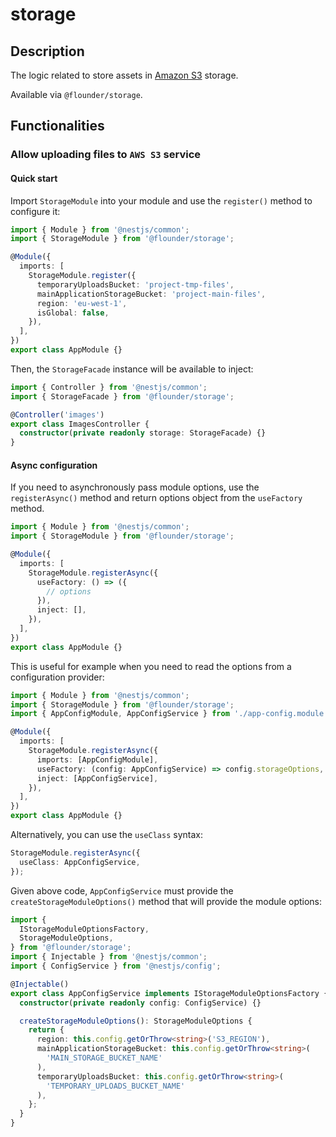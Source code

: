 # storage

[comment]: <> (Required section: Description & Functionalities)

## Description

The logic related to store assets in [Amazon S3](https://aws.amazon.com/s3/) storage.

Available via `@flounder/storage`.

## Functionalities

### Allow uploading files to `AWS S3` service

#### Quick start

Import `StorageModule` into your module and use the `register()` method to configure it:

```typescript
import { Module } from '@nestjs/common';
import { StorageModule } from '@flounder/storage';

@Module({
  imports: [
    StorageModule.register({
      temporaryUploadsBucket: 'project-tmp-files',
      mainApplicationStorageBucket: 'project-main-files',
      region: 'eu-west-1',
      isGlobal: false,
    }),
  ],
})
export class AppModule {}
```

Then, the `StorageFacade` instance will be available to inject:

```typescript
import { Controller } from '@nestjs/common';
import { StorageFacade } from '@flounder/storage';

@Controller('images')
export class ImagesController {
  constructor(private readonly storage: StorageFacade) {}
}
```

#### Async configuration

If you need to asynchronously pass module options, use the `registerAsync()` method and return options object from the `useFactory` method.

```typescript
import { Module } from '@nestjs/common';
import { StorageModule } from '@flounder/storage';

@Module({
  imports: [
    StorageModule.registerAsync({
      useFactory: () => ({
        // options
      }),
      inject: [],
    }),
  ],
})
export class AppModule {}
```

This is useful for example when you need to read the options from a configuration provider:

```typescript
import { Module } from '@nestjs/common';
import { StorageModule } from '@flounder/storage';
import { AppConfigModule, AppConfigService } from './app-config.module';

@Module({
  imports: [
    StorageModule.registerAsync({
      imports: [AppConfigModule],
      useFactory: (config: AppConfigService) => config.storageOptions,
      inject: [AppConfigService],
    }),
  ],
})
export class AppModule {}
```

Alternatively, you can use the `useClass` syntax:

```typescript
StorageModule.registerAsync({
  useClass: AppConfigService,
});
```

Given above code, `AppConfigService` must provide the `createStorageModuleOptions()` method that will provide the module options:

```typescript
import {
  IStorageModuleOptionsFactory,
  StorageModuleOptions,
} from '@flounder/storage';
import { Injectable } from '@nestjs/common';
import { ConfigService } from '@nestjs/config';

@Injectable()
export class AppConfigService implements IStorageModuleOptionsFactory {
  constructor(private readonly config: ConfigService) {}

  createStorageModuleOptions(): StorageModuleOptions {
    return {
      region: this.config.getOrThrow<string>('S3_REGION'),
      mainApplicationStorageBucket: this.config.getOrThrow<string>(
        'MAIN_STORAGE_BUCKET_NAME'
      ),
      temporaryUploadsBucket: this.config.getOrThrow<string>(
        'TEMPORARY_UPLOADS_BUCKET_NAME'
      ),
    };
  }
}
```

